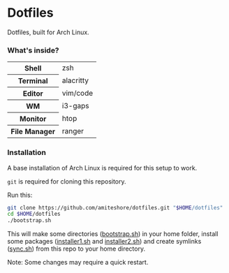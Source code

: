 # Dotfiles

Dotfiles, built for Arch Linux.

### What's inside?

<table>
  <tr>
    <th>Shell</th>
    <td>zsh</td>
  </tr>
  <tr>
    <th>Terminal</th>
    <td>alacritty</td>
  </tr>
  <tr>
    <th>Editor</th>
    <td>vim/code</td>
  </tr>
  <tr>
    <th>WM</th>
    <td>i3-gaps</td>
  </tr>
  <tr>
    <th>Monitor</th>
    <td>htop</td>
  </tr>
  <tr>
    <th>File Manager</th>
    <td>ranger</td>
  </tr>
</table>

### Installation

A base installation of Arch Linux is required for this setup to work.

`git` is required for cloning this repository.

Run this:

```sh
git clone https://github.com/amiteshore/dotfiles.git "$HOME/dotfiles"
cd $HOME/dotfiles
./bootstrap.sh
```

This will make some directories ([bootstrap.sh](https://github.com/amiteshore/dotfiles/blob/master/bootstrap.sh)) in your home folder, install some packages ([installer1.sh](https://github.com/amiteshore/dotfiles/blob/master/installer1.sh) and [installer2.sh](https://github.com/amiteshore/dotfiles/blob/master/installer2.sh)) and create symlinks ([sync.sh](https://github.com/amiteshore/dotfiles/blob/master/sync.sh)) from this repo to your home directory.

Note: Some changes may require a quick restart.
